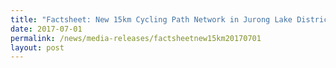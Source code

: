 ```yaml
---
title: "Factsheet: New 15km Cycling Path Network in Jurong Lake District"
date: 2017-07-01
permalink: /news/media-releases/factsheetnew15km20170701
layout: post
---
```

